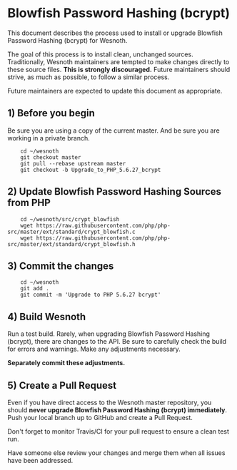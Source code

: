 # Blowfish Password Hashing (bcrypt)

This document describes the process used to install or upgrade Blowfish Password Hashing (bcrypt) for Wesnoth.

The goal of this process is to install clean, unchanged sources.
Traditionally, Wesnoth maintainers are tempted to make changes directly to these source files.
__This is strongly discouraged.__
Future maintainers should strive, as much as possible, to follow a similar process.

Future maintainers are expected to update this document as appropriate.

## 1) Before you begin

Be sure you are using a copy of the current master.
And be sure you are working in a private branch.

        cd ~/wesnoth
        git checkout master
        git pull --rebase upstream master
        git checkout -b Upgrade_to_PHP_5.6.27_bcrypt

## 2) Update Blowfish Password Hashing Sources from PHP

        cd ~/wesnoth/src/crypt_blowfish
        wget https://raw.githubusercontent.com/php/php-src/master/ext/standard/crypt_blowfish.c
        wget https://raw.githubusercontent.com/php/php-src/master/ext/standard/crypt_blowfish.h

## 3) Commit the changes

        cd ~/wesnoth
        git add .
        git commit -m 'Upgrade to PHP 5.6.27 bcrypt'

## 4) Build Wesnoth

Run a test build.
Rarely, when upgrading Blowfish Password Hashing (bcrypt), there are changes to the API.
Be sure to carefully check the build for errors and warnings.
Make any adjustments necessary.

__Separately commit these adjustments.__

## 5) Create a Pull Request

Even if you have direct access to the Wesnoth master repository, you should __never upgrade Blowfish Password Hashing (bcrypt) immediately__.
Push your local branch up to GitHub and create a Pull Request.

Don't forget to monitor Travis/CI for your pull request to ensure a clean test run.

Have someone else review your changes and merge them when all issues have been addressed.
